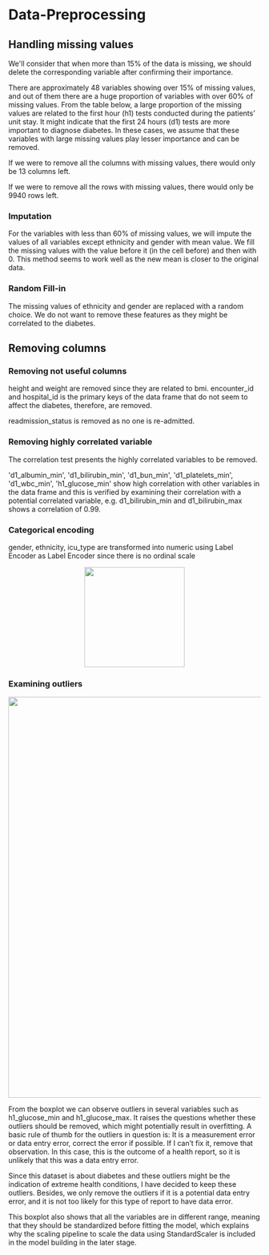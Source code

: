 # Data-Preprocessing 

## **Handling missing values**

We'll consider that when more than 15% of the data is missing, we should delete the corresponding variable after confirming their importance.

There are approximately 48 variables showing over 15% of missing values, and out of them there are a huge proportion of variables with over 60% of missing values. From the table below, a large proportion of the missing values are related to the first hour (h1) tests conducted during the patients’ unit stay. It might indicate that the first 24 hours (d1) tests are more important to diagnose diabetes. In these cases, we assume that these variables with large missing values play lesser
importance and can be removed.

If we were to remove all the columns with missing values, there would only be 13 columns left.

If we were to remove all the rows with missing values, there would only be 9940 rows left.

### **Imputation**

For the variables with less than 60% of missing values, we will impute the values of all variables except ethnicity and gender with mean value. We fill the missing values with the value before it (in the cell before) and then with 0. This method seems to work well as the new mean is closer to the original data. 

### **Random Fill-in**

The missing values of ethnicity and gender are replaced with a random choice. We do not want to remove these features as they might be correlated to the diabetes.

## **Removing columns**

### **Removing not useful columns**

height and weight are removed since they are related to bmi. encounter_id and hospital_id is the primary keys of the data frame that do not seem to affect the diabetes, therefore, are removed. 

readmission_status is removed as no one is re-admitted.

### **Removing highly correlated variable**

The correlation test presents the highly correlated variables to be removed.

'd1_albumin_min', 'd1_bilirubin_min', 'd1_bun_min', 'd1_platelets_min', 'd1_wbc_min', 'h1_glucose_min' show high correlation with other variables in the data frame and this is verified by examining their correlation with a potential correlated variable, e.g. d1_bilirubin_min and d1_bilirubin_max shows a correlation of 0.99.

### **Categorical encoding**

gender, ethnicity, icu_type are transformed into numeric using Label Encoder as Label Encoder since there is no ordinal scale

<p align="center">
  <img src="https://user-images.githubusercontent.com/77920592/189850057-09f3c89c-e5ed-42a3-90a8-923998ee5b36.png" width = 200">
</p>
                                                                                                                               
### **Examining outliers**

<p align="center">
  <img src="https://user-images.githubusercontent.com/77920592/189850147-bf5fd336-8729-4d04-b87c-700bf1675b68.png" width = 800">
</p>

From the boxplot we can observe outliers in several variables such as h1_glucose_min and h1_glucose_max. It raises the questions whether these outliers should be removed, which might potentially result in overfitting. A basic rule of thumb for the outliers in question is: It is a measurement error or data entry error, correct the error if possible. If I can’t fix it, remove
that observation. In this case, this is the outcome of a health report, so it is unlikely that this was a data entry error.

Since this dataset is about diabetes and these outliers might be the indication of extreme health conditions, I have decided to keep these outliers. Besides, we only remove the outliers if it is a potential data entry error, and it is not too likely for this type of report to have data error.

This boxplot also shows that all the variables are in different range, meaning that they should be standardized before fitting the model, which explains why the scaling pipeline to scale the data using StandardScaler is included in the model building in the later stage. 
